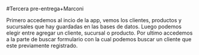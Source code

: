 #Tercera pre-entrega+Marconi

Primero accedemos al incio de la app, vemos los clientes, productos y sucursales que hay guardadas en las bases de datos.
Luego podemos elegir entre agregar un cliente, sucursal o producto.
Por ultimo accedemos a la parte de buscar formulario con la cual podemos buscar un cliente que este previamente registrado.

